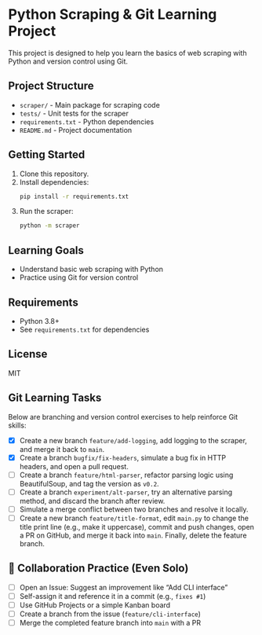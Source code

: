 # Python Scraping & Git Learning Project

This project is designed to help you learn the basics of web scraping with Python and version control using Git.

## Project Structure
- `scraper/` - Main package for scraping code
- `tests/` - Unit tests for the scraper
- `requirements.txt` - Python dependencies
- `README.md` - Project documentation

## Getting Started
1. Clone this repository.
2. Install dependencies:
   ```bash
   pip install -r requirements.txt
   ```
3. Run the scraper:
   ```bash
   python -m scraper
   ```

## Learning Goals
- Understand basic web scraping with Python
- Practice using Git for version control

## Requirements
- Python 3.8+
- See `requirements.txt` for dependencies

## License
MIT 

## Git Learning Tasks

Below are branching and version control exercises to help reinforce Git skills:

- [x] Create a new branch `feature/add-logging`, add logging to the scraper, and merge it back to `main`.
- [x] Create a branch `bugfix/fix-headers`, simulate a bug fix in HTTP headers, and open a pull request.
- [ ] Create a branch `feature/html-parser`, refactor parsing logic using BeautifulSoup, and tag the version as `v0.2`.
- [ ] Create a branch `experiment/alt-parser`, try an alternative parsing method, and discard the branch after review.
- [ ] Simulate a merge conflict between two branches and resolve it locally.
- [ ] Create a new branch `feature/title-format`, edit `main.py` to change the title print line (e.g., make it uppercase), commit and push changes, open a PR on GitHub, and merge it back into `main`. Finally, delete the feature branch.

## 🤝 Collaboration Practice (Even Solo)

- [ ] Open an Issue: Suggest an improvement like “Add CLI interface”
- [ ] Self-assign it and reference it in a commit (e.g., `fixes #1`)
- [ ] Use GitHub Projects or a simple Kanban board
- [ ] Create a branch from the issue (`feature/cli-interface`)
- [ ] Merge the completed feature branch into `main` with a PR